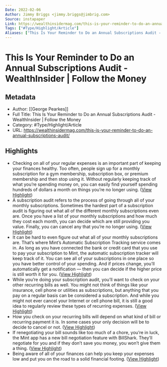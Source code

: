 ```yaml
---
Date: 2022-02-06
Author: Jimmy Briggs <jimmy.briggs@jimbrig.com>
Source: instapaper
Link: https://wealthinsidermag.com/this-is-your-reminder-to-do-an-annual-subscriptions-audit/
Tags: ["#Type/Highlight/Article"]
Aliases: ["This Is Your Reminder to Do an Annual Subscriptions Audit - WealthInsider | Follow the Money", "This Is Your Reminder to Do an Annual Subscriptions Audit - WealthInsider | Follow the Money"]
---
```

# This Is Your Reminder to Do an Annual Subscriptions Audit - WealthInsider | Follow the Money

## Metadata
- Author: [[George Pearkes]]
- Full Title: This Is Your Reminder to Do an Annual Subscriptions Audit - WealthInsider | Follow the Money
- Category: #Type/Highlight/Article
- URL: https://wealthinsidermag.com/this-is-your-reminder-to-do-an-annual-subscriptions-audit/

## Highlights
- Checking on all of your regular expenses is an important part of keeping your finances healthy. Too often, people sign up for a monthly subscription for a gym membership, subscription box, or premium membership and then stop using it. Without regularly keeping track of what you’re spending money on, you can easily find yourself spending hundreds of dollars a month on things you’re no longer using. ([View Highlight](https://instapaper.com/read/1481383883/18721560))
- A subscription audit refers to the process of going through all of your monthly subscriptions. Sometimes the hardest part of a subscription audit is figuring out what all of the different monthly subscriptions even are. Once you have a list of your monthly subscriptions and how much they cost each month, you can decide which are still providing you value. Finally, you can cancel any that you’re no longer using. ([View Highlight](https://instapaper.com/read/1481383883/18721563))
- It can be hard to even figure out what all of your monthly subscriptions are. That’s where Mint’s Automatic Subscription Tracking service comes in. As long as you have connected the bank or credit card that you use to pay your subscription to Mint, the automatic subscription tracker will keep track of it. You can see all of your subscriptions in one place so you have better control of your spending. And if prices change, you’ll automatically get a notification — then you can decide if the higher price is still worth it for you. ([View Highlight](https://instapaper.com/read/1481383883/18721564))
- While you’re doing your subscription audit, you’ll want to check on your other recurring bills as well. You might not think of things like your insurance, cell phone or utilities as subscriptions, but anything that you pay on a regular basis can be considered a subscription. And while you might not ever cancel your Internet or cell phone bill, it is still a good idea to regularly review these types of recurring expenses. ([View Highlight](https://instapaper.com/read/1481383883/18721566))
- How you check on your recurring bills will depend on what kind of bill or recurring payment it is. In some cases your only decision will be to decide to cancel or not. ([View Highlight](https://instapaper.com/read/1481383883/18721567))
- If renegotiating your bill sounds like too much of a chore, you’re in luck, the Mint app has a new bill negotiation feature with BillShark. They’ll negotiate for you and if they don’t save you money, you won’t give them a thing. ([View Highlight](https://instapaper.com/read/1481383883/18721569))
- Being aware of all of your finances can help you keep your expenses low and put you on the road to a solid financial footing. ([View Highlight](https://instapaper.com/read/1481383883/18721570))
